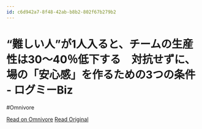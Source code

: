 ```yaml
---
id: c6d942a7-8f48-42ab-b8b2-802f67b279b2
---
```


# “難しい人”が1人入ると、チームの生産性は30〜40％低下する　対抗せずに、場の「安心感」を作るための3つの条件 - ログミーBiz
#Omnivore

[Read on Omnivore](https://omnivore.app/me/1-30-40-3-biz-191d086e583)
[Read Original](https://logmi.jp/business/articles/325646)

